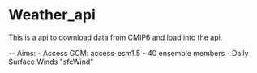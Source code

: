 # Weather_api

This is a api to download data from CMIP6 and load into the api.

-- Aims:
    - Access GCM: access-esm1.5
    - 40 ensemble members
    - Daily Surface Winds "sfcWind"
